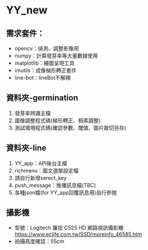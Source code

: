 # YY_new
## 需求套件：
- opencv：偵測、調整影像用
- numpy：計算發芽率等大量數據使用
- matplotlib：繪圖呈現工具
- imutils：成像梯形轉正套件
- line-bot：lineBot不解釋

## 資料夾-germination
1. 發芽率辨識主檔
2. 圖像調整程式碼(梯形轉正、相素調整)
3. 測試環境程式碼(確認參數、閾值、圖片裁切另存)

## 資料夾-line
1. YY_app：API後台主檔
2. richmenu：圖文選單設定檔
3. 請自行新增serect_key
4. push_message：推播訊息檔(TBC)
5. 各種json檔(for YY_app回覆訊息用)自行參閱

## 攝影機
- 型號：Logitech 羅技 C525 HD 網路視訊攝影機 https://www.eclife.com.tw/SSD/moreinfo_46585.htm
- 拍攝高度確認：55cm
